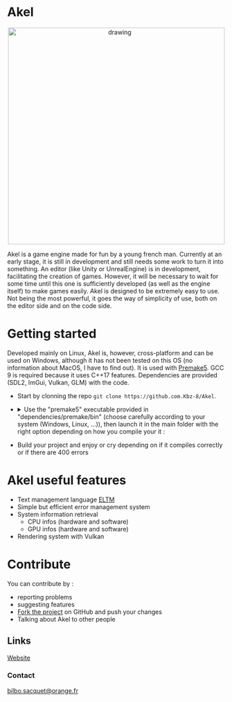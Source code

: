 # Akel
<p align="center">
    <img src="https://github.com/Kbz-8/Akel/blob/main/src/assets/logo.png" alt="drawing" width="500"/>
</p>

Akel is a game engine made for fun by a young french man.
Currently at an early stage, it is still in development and still needs some work to turn it into something.
An editor (like Unity or UnrealEngine) is in development, facilitating the creation of games. However, it will be necessary to wait for some time until this one is sufficiently developed (as well as the engine itself) to make games easily.
Akel is designed to be extremely easy to use. Not being the most powerful, it goes the way of simplicity of use, both on the editor side and on the code side.

# Getting started
Developed mainly on Linux, Akel is, however, cross-platform and can be used on Windows, although it has not been tested on this OS (no information about MacOS, I have to find out). It is used with [Premake5](https://premake.github.io/). GCC 9 is required because it uses C++17 features. Dependencies are provided (SDL2, ImGui, Vulkan, GLM) with the code.

* Start by clonning the repo `git clone https://github.com.Kbz-8/Akel`.
* <details> <summary>Use the "premake5" executable provided in "dependencies/premake/bin" (choose carefully according to your system (Windows, Linux, ...)), then launch it in the main folder with the right option depending on how you compile your it :</summary>
    
    Premake5 options | Consequences
    ---------------- | ------------
    vs2019 | Generate Visual Studio 2019 project files
    vs2017 | Generate Visual Studio 2017 project files
    vs2015 | Generate Visual Studio 2015 project files
    vs2013 | Generate Visual Studio 2013 project files
    vs2012 | Generate Visual Studio 2012 project files
    vs2010 | Generate Visual Studio 2010 project files
    vs2008 | Generate Visual Studio 2008 project files
    vs2005 | Generate Visual Studio 2005 project files
    gmake  | Generate GNU Makefiles (This generator is deprecated by gmake2)
    gmake2 | Generate GNU Makefiles (including Cygwin and MinGW)
    xcode4 | XCode projects
    codelite | CodeLite projects

</details>

* Build your project and enjoy or cry depending on if it compiles correctly or if there are 400 errors

# Akel useful features
* Text management language [ELTM](https://github.com/Kbz-8/Akel/tree/main/src/Modules/ELTM)
* Simple but efficient error management system 
* System information retrieval
  * CPU infos (hardware and software)
  * GPU infos (hardware and software)
* Rendering system with Vulkan

# Contribute
You can contribute by :
* reporting problems
* suggesting features
* [Fork the project](https://github.com/Kbz-8/Akel/fork) on GitHub and push your changes
* Talking about Akel to other people

## Links
[Website](http://akel-engine.com)

### Contact
bilbo.sacquet@orange.fr
